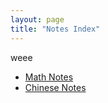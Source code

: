 ```yaml
---
layout: page
title: "Notes Index"
---
```

weee
- [Math Notes](notes/lectures/index.md)
- [Chinese Notes](notes/webmapping/index.md)

